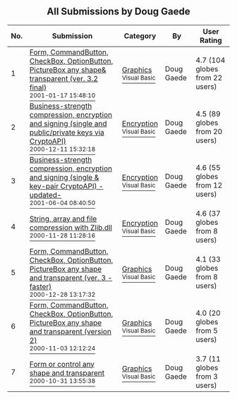 ﻿<div align="center">

## All Submissions by Doug Gaede

</div>

No.  | Submission | Category | By   | User Rating
---- | ---------- | -------- | ---- | -----------
1 | [Form, CommandButton, CheckBox, OptionButton, PictureBox any shape& transparent \(ver\. 3\.2 final\)<br /><sup>2001-01-17 15:48:10</sup>](https://github.com/Planet-Source-Code/doug-gaede-form-commandbutton-checkbox-optionbutton-picturebox-any-shape-transparent-ver-3__1-14482) | [Graphics<br /><sup>Visual Basic</sup>](../ByCategory/graphics__1-46.md) | Doug Gaede | 4.7 (104 globes from 22 users)
2 | [Business\-strength compression, encryption and signing \(single and public/private keys via CryptoAPI\)<br /><sup>2000-12-11 15:32:18</sup>](https://github.com/Planet-Source-Code/doug-gaede-business-strength-compression-encryption-and-signing-single-and-public-private-__1-13517) | [Encryption<br /><sup>Visual Basic</sup>](../ByCategory/encryption__1-48.md) | Doug Gaede | 4.5 (89 globes from 20 users)
3 | [Business\-strength compression, encryption and signing \(single & key\-pair CryptoAPI\) \-updated\-<br /><sup>2001-06-04 08:40:50</sup>](https://github.com/Planet-Source-Code/doug-gaede-business-strength-compression-encryption-and-signing-single-key-pair-cryptoapi-__1-23761) | [Encryption<br /><sup>Visual Basic</sup>](../ByCategory/encryption__1-48.md) | Doug Gaede | 4.6 (55 globes from 12 users)
4 | [String, array and file compression with Zlib\.dll<br /><sup>2000-11-28 11:28:16</sup>](https://github.com/Planet-Source-Code/doug-gaede-string-array-and-file-compression-with-zlib-dll__1-13184) | [Encryption<br /><sup>Visual Basic</sup>](../ByCategory/encryption__1-48.md) | Doug Gaede | 4.6 (37 globes from 8 users)
5 | [Form, CommandButton, CheckBox, OptionButton, PictureBox any shape and transparent \(ver\. 3 \- faster\)<br /><sup>2000-12-28 13:17:32</sup>](https://github.com/Planet-Source-Code/doug-gaede-form-commandbutton-checkbox-optionbutton-picturebox-any-shape-and-transparent-v__1-13921) | [Graphics<br /><sup>Visual Basic</sup>](../ByCategory/graphics__1-46.md) | Doug Gaede | 4.1 (33 globes from 8 users)
6 | [Form, CommandButton, CheckBox, OptionButton, PictureBox any shape and transparent \(version 2\)<br /><sup>2000-11-03 12:12:24</sup>](https://github.com/Planet-Source-Code/doug-gaede-form-commandbutton-checkbox-optionbutton-picturebox-any-shape-and-transparent-v__1-12505) | [Graphics<br /><sup>Visual Basic</sup>](../ByCategory/graphics__1-46.md) | Doug Gaede | 4.0 (20 globes from 5 users)
7 | [Form or control any shape and transparent<br /><sup>2000-10-31 13:55:38</sup>](https://github.com/Planet-Source-Code/doug-gaede-form-or-control-any-shape-and-transparent__1-12430) | [Graphics<br /><sup>Visual Basic</sup>](../ByCategory/graphics__1-46.md) | Doug Gaede | 3.7 (11 globes from 3 users)
